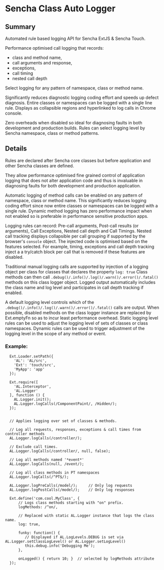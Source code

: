 # Sencha Class Auto Logger

## Summary

Automated rule based logging API for Sencha ExtJS & Sencha Touch. 

Performance optimised call logging that records: 
- class and method name, 
- call arguments and response, 
- exceptions, 
- call timing 
- nested call depth 

Select logging for any pattern of namespace, class or method name. 

Significantly reduces diagnostic logging coding effort and speeds up defect diagnosis. Entire classes or namespaces can be logged with a single line rule. Displays as collapsible regions and hyperlinked to log calls in Chrome console. 

Zero overheads when disabled so ideal for diagnosing faults in both development and production builds. 
Rules can select logging level by Sencha namespace, class or method patterns.


## Details

Rules are declared after Sencha core classes but before application and other Sencha classes are defined.

They allow performance optimised fine grained control of application logging that does not alter application
code and thus is invaluable in diagnosing faults for both development and production application.

Automatic logging of method calls can be enabled on any pattern of namespace, class or method name.
This significantly reduces logging coding effort since now entire classes or namespaces can be logged with a single rule.
Dynamic method logging has zero performance impact when not enabled so is preferable in performance sensitive production apps.

Logging rules can record: Pre-call arguments, Post-call results (or arguments), Call Exceptions, Nested call depth and Call Timings.
Nested call tracking displays collapsible per call grouping if supported by the browser's `console` object.
The injected code is optimised based on the features selected. For example, timing, exceptions and call depth tracking inject a
a try/catch block per call that is removed if these features are disabled.

Traditional manual logging calls are supported by injection of a logging object per class for classes that declares the property `log: true`
Class methods can then call `.debug()/.info()/.log()/.warn()/.error()/.fatal()` methods on this class logger object.
Logged output automatically includes the class name and log level and participates in call depth tracking if enabled.

A default logging level controls which of the `.debug()/.info()/.log()/.warn()/.error()/.fatal()` calls are output.
When possible, disabled methods on the class logger instance are replaced by Ext.emptyFn so as to incur least performance overhead.
Static logging level rules can be used to adjust the logging level of sets of classes or class namespaces.
Dynamic rules can be used to trigger adjustment of the logging level in the scope of any method or event.

### Example:

      Ext.Loader.setPath({
        'AL': 'AL/src',
        'Ext': 'touch/src',
        'MyApp': 'app'
      });

      Ext.require([
        'AL.Interceptor',
        'AL.Logger'
      ], function () {
        AL.Logger.init();
        AL.Logger.logCalls(/ComponentPaint/, /Hidden/);
      });


      // Applies logging over set of classes & methods.

      // Log all requests, responses, exceptions & call times from controller methods
      AL.Logger.logCalls(/controller/);   

      // Exclude call times.
      AL.Logger.logCalls(/controller/, null, false);  
      
      // Log all methods named '*event*'
      AL.Logger.logCalls(null, /event/);  
      
      // Log all class methods in PT namespaces
      AL.Logger.logCalls(/^PT$/);         

      AL.Logger.logPreCalls(/model/);     // Only log requests
      AL.Logger.logPostCalls(/model/);    // Only log responses

      Ext.define('com.cool.MyClass', {
          // Logs class methods starting with "on" prefix.
          logMethods: /^on/,   

          // Replaced with static AL.Logger instance that logs the class name.
          log: true,           

          funky: function() {
             // Displayed if AL.LogLevels.DEBUG is set via AL.Logger.setClassLogLevel() or AL.Logger.setLogLevel()
             this.debug.info('Debugging Me');
          },

          onLogged() { return 10; }  // selected by logMethods attribute
      });
